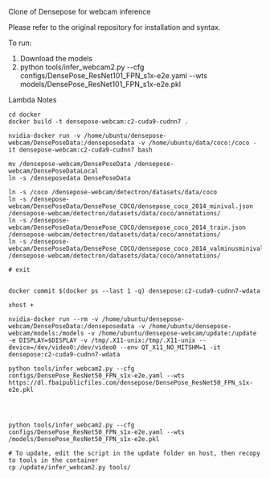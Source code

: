 Clone of Densepose for webcam inference

Please refer to the original repository for installation and syntax.

To run:
1. Download the models
2. python tools/infer_webcam2.py --cfg configs/DensePose_ResNet101_FPN_s1x-e2e.yaml --wts models/DensePose_ResNet101_FPN_s1x-e2e.pkl


Lambda Notes

```
cd docker
docker build -t densepose-webcam:c2-cuda9-cudnn7 . 

nvidia-docker run -v /home/ubuntu/densepose-webcam/DensePoseData:/denseposedata -v /home/ubuntu/data/coco:/coco -it densepose-webcam:c2-cuda9-cudnn7 bash

mv /densepose-webcam/DensePoseData /densepose-webcam/DensePoseDataLocal
ln -s /denseposedata DensePoseData

ln -s /coco /densepose-webcam/detectron/datasets/data/coco
ln -s /densepose-webcam/DensePoseData/DensePose_COCO/densepose_coco_2014_minival.json /densepose-webcam/detectron/datasets/data/coco/annotations/
ln -s /densepose-webcam/DensePoseData/DensePose_COCO/densepose_coco_2014_train.json /densepose-webcam/detectron/datasets/data/coco/annotations/
ln -s /densepose-webcam/DensePoseData/DensePose_COCO/densepose_coco_2014_valminusminival.json /densepose-webcam/detectron/datasets/data/coco/annotations/

# exit


docker commit $(docker ps --last 1 -q) densepose:c2-cuda9-cudnn7-wdata

xhost + 

nvidia-docker run --rm -v /home/ubuntu/densepose-webcam/DensePoseData:/denseposedata -v /home/ubuntu/densepose-webcam/models:/models -v /home/ubuntu/densepose-webcam/update:/update -e DISPLAY=$DISPLAY -v /tmp/.X11-unix:/tmp/.X11-unix --device=/dev/video0:/dev/video0 --env QT_X11_NO_MITSHM=1 -it densepose:c2-cuda9-cudnn7-wdata 

python tools/infer_webcam2.py --cfg configs/DensePose_ResNet50_FPN_s1x-e2e.yaml --wts https://dl.fbaipublicfiles.com/densepose/DensePose_ResNet50_FPN_s1x-e2e.pkl




python tools/infer_webcam2.py --cfg configs/DensePose_ResNet50_FPN_s1x-e2e.yaml --wts /models/DensePose_ResNet50_FPN_s1x-e2e.pkl

# To update, edit the script in the update folder on host, then recopy to tools in the container
cp /update/infer_webcam2.py tools/
```